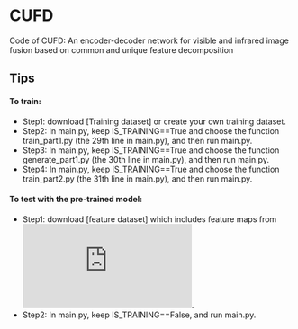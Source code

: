 # CUFD
Code of CUFD: An encoder-decoder network for visible and infrared image fusion based on common and unique feature decomposition

Tips
---------
#### To train:<br>
* Step1: download [Training dataset] or create your own training dataset.
* Step2: In main.py, keep IS_TRAINING==True and choose the function train_part1.py (the 29th line in main.py), and then run main.py.
* Step3: In main.py, keep IS_TRAINING==True and choose the function generate_part1.py (the 30th line in main.py), and then run main.py.
* Step4: In main.py, keep IS_TRAINING==True and choose the function train_part2.py (the 31th line in main.py), and then run main.py.

#### To test with the pre-trained model:<br>
* Step1: download [feature dataset] which includes feature maps from ![](http://latex.codecogs.com/svg.latex?I_e).
* Step2: In main.py, keep IS_TRAINING==False, and run main.py.
